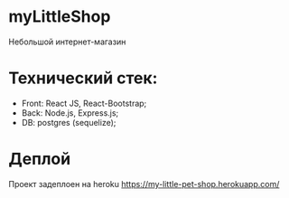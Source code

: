# myLittleShop
Небольшой интернет-магазин

# Технический стек:
- Front: React JS, React-Bootstrap;
- Back: Node.js, Express.js;
- DB: postgres (sequelize);

# Деплой
Проект задеплоен на heroku
https://my-little-pet-shop.herokuapp.com/
